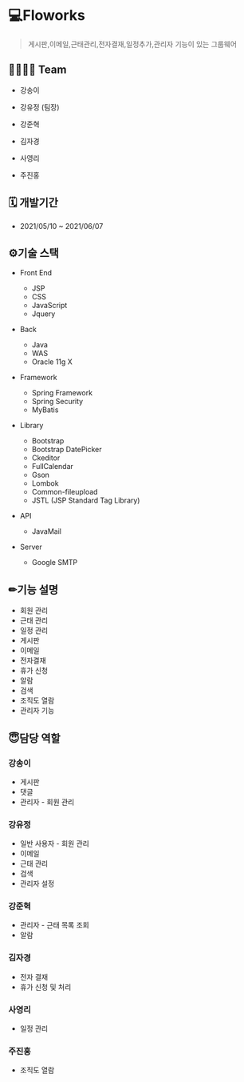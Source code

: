  # 💻Floworks

> 게시판,이메일,근태관리,전자결재,일정추가,관리자 기능이 있는 그룹웨어
 
 ## 👨‍👩‍👧‍👦 Team 

* 강송이

* 강유정 (팀장)

* 강준혁

* 김자경

* 사영리

* 주진홍

  
## 🗓 개발기간

+ 2021/05/10 ~ 2021/06/07



## ⚙기술 스택 

+ Front End
  + JSP
  + CSS
  + JavaScript
  + Jquery
+ Back
  + Java
  + WAS
  + Oracle 11g X

+ Framework
  + Spring Framework
  + Spring Security
  + MyBatis
+ Library
  + Bootstrap
  + Bootstrap DatePicker
  + Ckeditor
  + FullCalendar
  + Gson
  + Lombok
  + Common-fileupload
  + JSTL (JSP Standard Tag Library)
+ API
  + JavaMail
+ Server
  + Google SMTP


## ✏기능 설명

+ 회원 관리
+ 근태 관리
+ 일정 관리
+ 게시판
+ 이메일
+ 전자결재
+ 휴가 신청
+ 알람
+ 검색
+ 조직도 열람
+ 관리자 기능


## 😇담당 역할

### 강송이

+ 게시판
+ 댓글 
+ 관리자 - 회원 관리



### 강유정

+ 일반 사용자 - 회원 관리
+ 이메일
+ 근태 관리
+ 검색 
+ 관리자 설정 



### 강준혁

+ 관리자 - 근태 목록 조회
+ 알람



### 김자경

+ 전자 결재
+ 휴가 신청 및 처리



### 사영리

+ 일정 관리



### 주진홍

+ 조직도 열람
